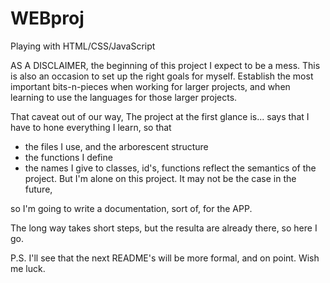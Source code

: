 # WEBproj
Playing with HTML/CSS/JavaScript

AS A DISCLAIMER, the beginning of this project I expect to be a mess.
This is also an occasion to set up the right goals for myself. Establish the most important bits-n-pieces when working for larger projects, and when learning to use the languages for those larger projects.

That caveat out of our way,
The project at the first glance is... says that I have to hone everything I learn, so that
* the files I use, and the arborescent structure
* the functions I define
* the names I give to classes, id's, functions
reflect the semantics of the project. But I'm alone on this project. It may not be the case in the future,

so I'm going to write a documentation, sort of, for the APP.


The long way takes short steps, but the resulta are already there, so here I go.


P.S. I'll see that the next README's will be more formal, and on point. Wish me luck.
